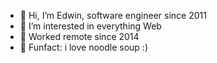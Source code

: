 - 👋 Hi, I’m Edwin, software engineer since 2011
- 👀 I’m interested in everything Web
- 🌱 Worked remote since 2014
- 💞️ Funfact: i love noodle soup :)

 
  

<!---
montera82/montera82 is a ✨ special ✨ repository because its `README.md` (this file) appears on your GitHub profile.
You can click the Preview link to take a look at your changes.
--->
